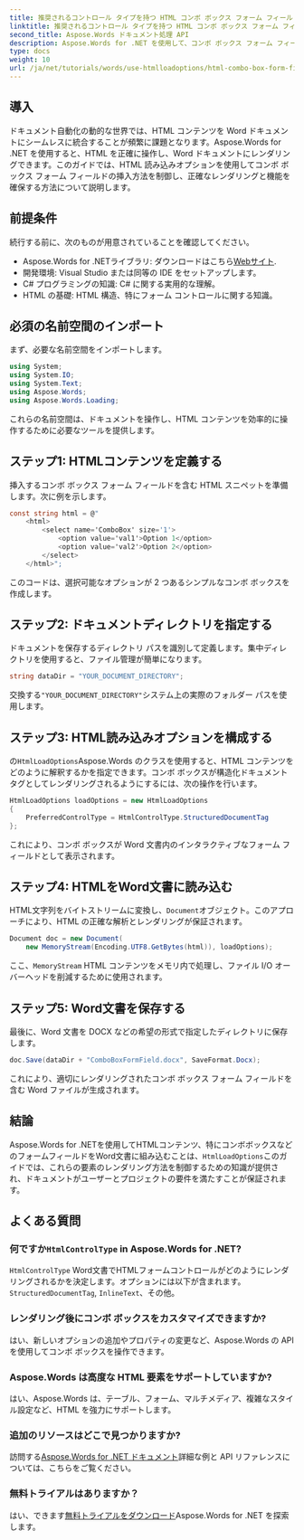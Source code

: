 ```yaml
---
title: 推奨されるコントロール タイプを持つ HTML コンボ ボックス フォーム フィールド
linktitle: 推奨されるコントロール タイプを持つ HTML コンボ ボックス フォーム フィールド
second_title: Aspose.Words ドキュメント処理 API
description: Aspose.Words for .NET を使用して、コンボ ボックス フォーム フィールドを Word 文書に挿入する方法を学びます。このステップ バイ ステップ ガイドでは、HTML 読み込みオプション、推奨されるコントロール タイプ、およびシームレスな文書自動化のための高度なカスタマイズのヒントについて説明します。
type: docs
weight: 10
url: /ja/net/tutorials/words/use-htmlloadoptions/html-combo-box-form-fields-with-preferred-control-types/
---
```

## 導入

ドキュメント自動化の動的な世界では、HTML コンテンツを Word ドキュメントにシームレスに統合することが頻繁に課題となります。Aspose.Words for .NET を使用すると、HTML を正確に操作し、Word ドキュメントにレンダリングできます。このガイドでは、HTML 読み込みオプションを使用してコンボ ボックス フォーム フィールドの挿入方法を制御し、正確なレンダリングと機能を確保する方法について説明します。

## 前提条件

続行する前に、次のものが用意されていることを確認してください。

-  Aspose.Words for .NETライブラリ: ダウンロードはこちら[Webサイト](https://releases.aspose.com/words/net/). 
- 開発環境: Visual Studio または同等の IDE をセットアップします。  
- C# プログラミングの知識: C# に関する実用的な理解。  
- HTML の基礎: HTML 構造、特にフォーム コントロールに関する知識。  

## 必須の名前空間のインポート

まず、必要な名前空間をインポートします。

```csharp
using System;
using System.IO;
using System.Text;
using Aspose.Words;
using Aspose.Words.Loading;
```

これらの名前空間は、ドキュメントを操作し、HTML コンテンツを効率的に操作するために必要なツールを提供します。

## ステップ1: HTMLコンテンツを定義する

挿入するコンボ ボックス フォーム フィールドを含む HTML スニペットを準備します。次に例を示します。

```csharp
const string html = @"
    <html>
        <select name='ComboBox' size='1'>
            <option value='val1'>Option 1</option>
            <option value='val2'>Option 2</option>
        </select>
    </html>";
```

このコードは、選択可能なオプションが 2 つあるシンプルなコンボ ボックスを作成します。

## ステップ2: ドキュメントディレクトリを指定する

ドキュメントを保存するディレクトリ パスを識別して定義します。集中ディレクトリを使用すると、ファイル管理が簡単になります。

```csharp
string dataDir = "YOUR_DOCUMENT_DIRECTORY";
```

交換する`"YOUR_DOCUMENT_DIRECTORY"`システム上の実際のフォルダー パスを使用します。

## ステップ3: HTML読み込みオプションを構成する

の`HtmlLoadOptions`Aspose.Words のクラスを使用すると、HTML コンテンツをどのように解釈するかを指定できます。コンボ ボックスが構造化ドキュメント タグとしてレンダリングされるようにするには、次の操作を行います。

```csharp
HtmlLoadOptions loadOptions = new HtmlLoadOptions
{
    PreferredControlType = HtmlControlType.StructuredDocumentTag
};
```

これにより、コンボ ボックスが Word 文書内のインタラクティブなフォーム フィールドとして表示されます。

## ステップ4: HTMLをWord文書に読み込む

HTML文字列をバイトストリームに変換し、`Document`オブジェクト。このアプローチにより、HTML の正確な解析とレンダリングが保証されます。

```csharp
Document doc = new Document(
    new MemoryStream(Encoding.UTF8.GetBytes(html)), loadOptions);
```

ここ、`MemoryStream` HTML コンテンツをメモリ内で処理し、ファイル I/O オーバーヘッドを削減するために使用されます。

## ステップ5: Word文書を保存する

最後に、Word 文書を DOCX などの希望の形式で指定したディレクトリに保存します。

```csharp
doc.Save(dataDir + "ComboBoxFormField.docx", SaveFormat.Docx);
```

これにより、適切にレンダリングされたコンボ ボックス フォーム フィールドを含む Word ファイルが生成されます。

## 結論

 Aspose.Words for .NETを使用してHTMLコンテンツ、特にコンボボックスなどのフォームフィールドをWord文書に組み込むことは、`HtmlLoadOptions`このガイドでは、これらの要素のレンダリング方法を制御するための知識が提供され、ドキュメントがユーザーとプロジェクトの要件を満たすことが保証されます。

## よくある質問

### 何ですか`HtmlControlType` in Aspose.Words for .NET?
`HtmlControlType` Word文書でHTMLフォームコントロールがどのようにレンダリングされるかを決定します。オプションには以下が含まれます。`StructuredDocumentTag`, `InlineText`、その他。

### レンダリング後にコンボ ボックスをカスタマイズできますか?
はい、新しいオプションの追加やプロパティの変更など、Aspose.Words の API を使用してコンボ ボックスを操作できます。

### Aspose.Words は高度な HTML 要素をサポートしていますか?
はい、Aspose.Words は、テーブル、フォーム、マルチメディア、複雑なスタイル設定など、HTML を強力にサポートします。

### 追加のリソースはどこで見つかりますか?
訪問する[Aspose.Words for .NET ドキュメント](https://reference.aspose.com/words/net/)詳細な例と API リファレンスについては、こちらをご覧ください。

### 無料トライアルはありますか？
はい、できます[無料トライアルをダウンロード](https://releases.aspose.com/)Aspose.Words for .NET を探索します。